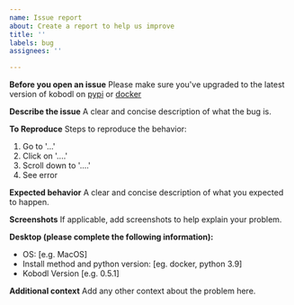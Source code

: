 ```yaml
---
name: Issue report
about: Create a report to help us improve
title: ''
labels: bug
assignees: ''

---
```


**Before you open an issue**
Please make sure you've upgraded to the latest version of kobodl on [pypi](https://pypi.org/project/kobodl/) or [docker](https://hub.docker.com/r/subdavis/kobodl)

**Describe the issue**
A clear and concise description of what the bug is.

**To Reproduce**
Steps to reproduce the behavior:
1. Go to '...'
2. Click on '....'
3. Scroll down to '....'
4. See error

**Expected behavior**
A clear and concise description of what you expected to happen.

**Screenshots**
If applicable, add screenshots to help explain your problem.

**Desktop (please complete the following information):**
 - OS: [e.g.  MacOS]
-  Install method and python version: [eg. docker, python 3.9]
 - Kobodl Version [e.g. 0.5.1]

**Additional context**
Add any other context about the problem here.
